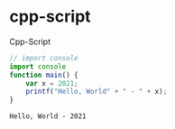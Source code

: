 # cpp-script
Cpp-Script
```javascript
// import console
import console
function main() {
	var x = 2021;
	printf("Hello, World" + " - " + x);
}
```

```
Hello, World - 2021
```

